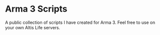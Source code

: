 # Arma 3 Scripts
 A public collection of scripts I have created for Arma 3. Feel free to use on your own Altis Life servers.
